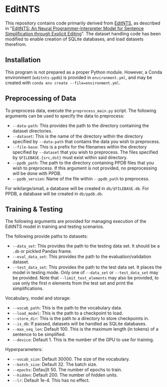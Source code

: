 # EditNTS

This repository contains code primarily derived from
[EditNTS](https://github.com/yuedongP/EditNTS), as described in
"[EditNTS: An Neural Programmer-Interpreter Model for Sentence
Simplification through Explicit
Editing](https://arxiv.org/abs/1906.08104)".  The dataset handling
code has been modified to enable creation of SQLite databases, and
load datasets therefrom.

## Installation

This program is not prepared as a proper Python module.  However, a
Conda environment (`editnts-ppdb`) is provided in `environment.yml`,
and may be created with `conda env create --file=environment.yml`.

## Preprocessing of Data

To preprocess data, execute the `preprocess_main.py` script. The following
arguments can be used to specify the data to preprocess:

 - `--data-path`: This provides the path to the directory containing the dataset
   directories.
 - `--dataset`: This is the name of the directory within the directory specified
   by `--data-path` that contains the data you wish to preprocess.
 - `--file-base`: This is a prefix for the filenames within the directory
   specified by `--dataset` that you wish to preprocess. The files specified by
   `$FILEBASE.{src,dst}` must exist within said directory.
 - `--ppdb_path`: The path to the directory containing PPDB files that you wish
   to preprocess. If this argument is not provided, no preprocessing will be
   done with PPDB.
 - `--ppdb_version`: Name of the file within `--ppdb_path` to preprocess.

For wikilarge/small, a database will be created in `db/$FILEBASE.db`. For PPDB,
a database will be created in `db/ppdb.db`.

## Training & Testing

The following arguments are provided for managing execution of the
EditNTS model in training and testing scenarios.

The following provide paths to datasets:

 - `--data_set`: This provides the path to the testing data set.  It
   should be a `.db` or pickled Pandas frame.
 - `--eval_data_set`: This provides the path to the
   evaluation/validation dataset.
 - `--test_data_set`: This provides the path to the test data set.  It
   places the model in testing mode.  Only one of `--data_set` or
   `--test_data_set` may be provided.  Note that
   `--limit_test_elements` may also be provided, to use only the first
   $n$ elements from the test set and print the simplifications.

Vocabulary, model and storage:

 - `--vocab_path`: This is the path to the vocabulary data.
 - `--load_model`: This is the path to a checkpoint to load.
 - `--store_dir`: This is the path to a directory to store checkpoints
   in.
 - `--is_db`: If passed, datasets will be handled as SQLite databases.
 - `--max_seq_len`: Default 100.  This is the maximum length (in
   tokens) of a sentence to be simplified.
 - `--device`: Default 1.  This is the number of the GPU to use for
   training.

Hyperparameters:

 - `--vocab_size`: Default 30000.  The size of the vocabulary.
 - `--batch_size`: Default 32.  The batch size.
 - `--epochs`: Defau]lt 50.  The number of epochs to train.
 - `--hidden`: Default 200. The number of hidden units.
 - `--lr`: Default 1e-4.  This has no effect.
